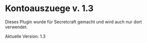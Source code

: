Kontoauszuege v. 1.3
=============

Dieses Plugin wurde für Secretcraft gemacht und wird auch nur dort verwendet.

Aktuelle Version: 1.3
